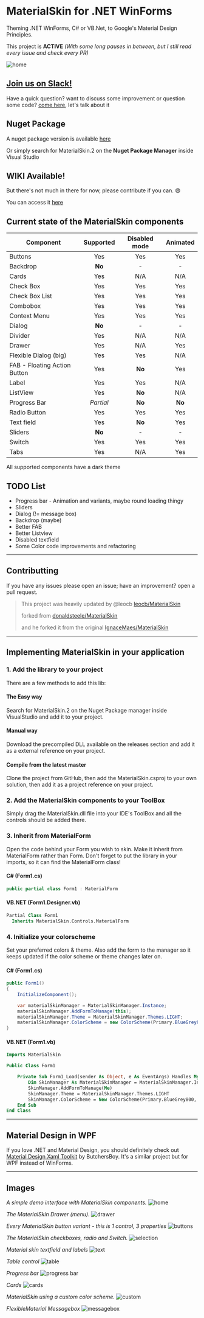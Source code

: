 # MaterialSkin for .NET WinForms

Theming .NET WinForms, C# or VB.Net, to Google's Material Design Principles.

This project is **ACTIVE** _(With some long pauses in between, but I still read every issue and check every PR)_

![home](https://user-images.githubusercontent.com/8310271/66237904-9dff9380-e6cc-11e9-9f08-3c5ba182e144.png)

## [Join us on Slack!](https://join.slack.com/t/cmaterialskin/shared_invite/enQtNzk1NjM5NTEyNTE0LTI0ZDY0ODlkNGRmMGRmMTc4NTdjNmMwZjY2YTU5NTg4ODNiZmY5ZTUxNTE0YTZmOTlhMGFlYmZiNzQ3ZmViOWQ)
Have a quick question? want to discuss some improvement or question some code? [come here](https://join.slack.com/t/cmaterialskin/shared_invite/enQtNzk1NjM5NTEyNTE0LTI0ZDY0ODlkNGRmMGRmMTc4NTdjNmMwZjY2YTU5NTg4ODNiZmY5ZTUxNTE0YTZmOTlhMGFlYmZiNzQ3ZmViOWQ), let's talk about it

## Nuget Package

A nuget package version is available [here](https://www.nuget.org/packages/MaterialSkin.2/)

Or simply search for MaterialSkin.2 on the **Nuget Package Manager** inside Visual Studio

## WIKI Available!

But there's not much in there for now, please contribute if you can. :smile:

You can access it [here](https://github.com/leocb/MaterialSkin/wiki)

## Current state of the MaterialSkin components

| Component                    | Supported | Disabled mode | Animated |
| ---------------------------- | :-------: | :-----------: | :------: |
| Buttons                      |    Yes    |      Yes      |   Yes    |
| Backdrop                     |  **No**   |       -       |    -     |
| Cards                        |    Yes    |      N/A      |   N/A    |
| Check Box                    |    Yes    |      Yes      |   Yes    |
| Check Box List               |    Yes    |      Yes      |   Yes    |
| Combobox                     |    Yes    |      Yes      |   Yes    |
| Context Menu                 |    Yes    |      Yes      |   Yes    |
| Dialog                       |  **No**   |       -       |    -     |
| Divider                      |    Yes    |      N/A      |   N/A    |
| Drawer                       |    Yes    |      N/A      |   Yes    |
| Flexible Dialog (big)        |    Yes    |      Yes      |   N/A    |
| FAB - Floating Action Button |    Yes    |    **No**     |   Yes    |
| Label                        |    Yes    |      Yes      |   N/A    |
| ListView                     |    Yes    |    **No**     |   N/A    |
| Progress Bar                 | _Partial_ |    **No**     |  **No**  |
| Radio Button                 |    Yes    |      Yes      |   Yes    |
| Text field                   |    Yes    |    **No**     |   Yes    |
| Sliders                      |  **No**   |       -       |    -     |
| Switch                       |    Yes    |      Yes      |   Yes    |
| Tabs                         |    Yes    |      N/A      |   Yes    |

All supported components have a dark theme

## TODO List

- Progress bar - Animation and variants, maybe round loading thingy
- Sliders
- Dialog (!= message box)
- Backdrop (maybe)
- Better FAB
- Better Listview
- Disabled textfield
- Some Color code improvements and refactoring

---

## Contributting

If you have any issues please open an issue; have an improvement? open a pull request.

>This project was heavily updated by @leocb [leocb/MaterialSkin](https://github.com/leocb/MaterialSkin)
>
>forked from [donaldsteele/MaterialSkin](https://github.com/donaldsteele/MaterialSkin)
>
>and he forked it from the original [IgnaceMaes/MaterialSkin](https://github.com/IgnaceMaes/MaterialSkin)

---

## Implementing MaterialSkin in your application

### 1. Add the library to your project

There are a few methods to add this lib:

#### The Easy way

Search for MaterialSkin.2 on the Nuget Package manager inside VisualStudio and add it to your project.

#### Manual way

Download the precompiled DLL available on the releases section and add it as a external reference on your project.

#### Compile from the latest master

Clone the project from GitHub, then add the MaterialSkin.csproj to your own solution, then add it as a project reference on your project.
  
### 2. Add the MaterialSkin components to your ToolBox

Simply drag the MaterialSkin.dll file into your IDE's ToolBox and all the controls should be added there.

### 3. Inherit from MaterialForm

Open the code behind your Form you wish to skin. Make it inherit from MaterialForm rather than Form. Don't forget to put the library in your imports, so it can find the MaterialForm class!
  
#### C# (Form1.cs)

```cs
public partial class Form1 : MaterialForm
```
  
#### VB.NET (Form1.Designer.vb)

```vb
Partial Class Form1
  Inherits MaterialSkin.Controls.MaterialForm
```
  
### 4. Initialize your colorscheme

Set your preferred colors & theme. Also add the form to the manager so it keeps updated if the color scheme or theme changes later on.

#### C# (Form1.cs)

```cs
public Form1()
{
    InitializeComponent();

    var materialSkinManager = MaterialSkinManager.Instance;
    materialSkinManager.AddFormToManage(this);
    materialSkinManager.Theme = MaterialSkinManager.Themes.LIGHT;
    materialSkinManager.ColorScheme = new ColorScheme(Primary.BlueGrey800, Primary.BlueGrey900, Primary.BlueGrey500, Accent.LightBlue200, TextShade.WHITE);
}
```

#### VB.NET (Form1.vb)

```vb
Imports MaterialSkin

Public Class Form1

    Private Sub Form1_Load(sender As Object, e As EventArgs) Handles MyBase.Load
        Dim SkinManager As MaterialSkinManager = MaterialSkinManager.Instance
        SkinManager.AddFormToManage(Me)
        SkinManager.Theme = MaterialSkinManager.Themes.LIGHT
        SkinManager.ColorScheme = New ColorScheme(Primary.BlueGrey800, Primary.BlueGrey900, Primary.BlueGrey500, Accent.LightBlue200, TextShade.WHITE)
    End Sub
End Class
```

---

## Material Design in WPF

If you love .NET and Material Design, you should definitely check out [Material Design Xaml Toolkit](https://github.com/ButchersBoy/MaterialDesignInXamlToolkit) by ButchersBoy. It's a similar project but for WPF instead of WinForms.

---

## Images

*A simple demo interface with MaterialSkin components.*
![home](https://user-images.githubusercontent.com/8310271/66237904-9dff9380-e6cc-11e9-9f08-3c5ba182e144.png)

*The MaterialSkin Drawer (menu).*
![drawer](https://user-images.githubusercontent.com/8310271/66237910-a0fa8400-e6cc-11e9-8f1d-0bc424f404c3.png)

*Every MaterialSkin button variant - this is 1 control, 3 properties*
![buttons](https://user-images.githubusercontent.com/8310271/66237911-a0fa8400-e6cc-11e9-8781-3e4c8cb0362b.png)

*The MaterialSkin checkboxes, radio and Switch.*
![selection](https://user-images.githubusercontent.com/8310271/66237912-a0fa8400-e6cc-11e9-9fb8-2cb247d2eff1.png)

*Material skin textfield and labels*
![text](https://user-images.githubusercontent.com/8310271/66237914-a0fa8400-e6cc-11e9-8afa-b9f6da2382fe.png)

*Table control*
![table](https://user-images.githubusercontent.com/8310271/66237915-a1931a80-e6cc-11e9-8e68-bc919f533366.png)

*Progress bar*
![progress bar](https://user-images.githubusercontent.com/8310271/66237916-a1931a80-e6cc-11e9-836b-157596b4ed33.png)

*Cards*
![cards](https://user-images.githubusercontent.com/8310271/66237917-a1931a80-e6cc-11e9-9b32-47374554bc07.png)

*MaterialSkin using a custom color scheme.*
![custom](https://user-images.githubusercontent.com/8310271/66237918-a1931a80-e6cc-11e9-820e-8c811629d937.png)

*FlexibleMaterial Messagebox*
![messagebox](https://user-images.githubusercontent.com/8310271/66238105-25e59d80-e6cd-11e9-88c9-5a21ceae1a5a.png)
